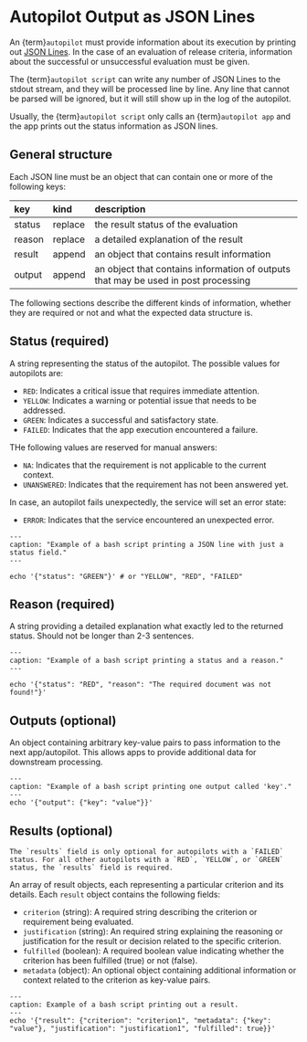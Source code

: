 # Autopilot Output as JSON Lines

An {term}`autopilot` must provide information about its execution by printing
out [JSON Lines](https://jsonlines.org/). In the case of an evaluation of
release criteria, information about the successful or unsuccessful evaluation
must be given.

The {term}`autopilot script` can write any number of JSON Lines to the stdout
stream, and they will be processed line by line. Any line that cannot be parsed
will be ignored, but it will still show up in the log of the autopilot.

Usually, the {term}`autopilot script` only calls an {term}`autopilot app` and
the app prints out the status information as JSON lines.

## General structure

Each JSON line must be an object that can contain one or more of the following
keys:

| key      | kind    | description                                                             |
| :------- | :------ | :---------------------------------------------------------------------- |
| status   | replace | the result status of the evaluation                                     |
| reason   | replace | a detailed explanation of the result                                    |
| result   | append  | an object that contains result information                              |
| output   | append  | an object that contains information of outputs that may be used in post processing   |

The following sections describe the different kinds of information,
whether they are required or not and what the expected data structure is.

## Status (required)

A string representing the status of the autopilot. The possible values for autopilots are:

* `RED`: Indicates a critical issue that requires immediate attention.
* `YELLOW`: Indicates a warning or potential issue that needs to be addressed.
* `GREEN`: Indicates a successful and satisfactory state.
* `FAILED`: Indicates that the app execution encountered a failure.

THe following values are reserved for manual answers:

* `NA`: Indicates that the requirement is not applicable to the current context.
* `UNANSWERED`: Indicates that the requirement has not been answered yet.

In case, an autopilot fails unexpectedly, the service will set an error state:

* `ERROR`: Indicates that the service encountered an unexpected error.

```{code-block} bash
---
caption: "Example of a bash script printing a JSON line with just a status field."
---

echo '{"status": "GREEN"}' # or "YELLOW", "RED", "FAILED"
```

## Reason (required)

A string providing a detailed explanation what exactly led to the returned
status. Should not be longer than 2-3 sentences.

```{code-block} bash
---
caption: "Example of a bash script printing a status and a reason."
---

echo '{"status": "RED", "reason": "The required document was not found!"}'
```

## Outputs (optional)

An object containing arbitrary key-value pairs to pass information to the next
app/autopilot. This allows apps to provide additional data for downstream processing.

```{code-block} bash
---
caption: "Example of a bash script printing one output called 'key'."
---
echo '{"output": {"key": "value"}}'
```

## Results (optional)

```{note}
The `results` field is only optional for autopilots with a `FAILED` status. For all other autopilots with a `RED`, `YELLOW`, or `GREEN` status, the `results` field is required.
```

An array of result objects, each representing a particular criterion and its
details. Each `result` object contains the following fields:

* `criterion` (string): A required string describing the criterion or
  requirement being evaluated.
* `justification` (string): An required string explaining the reasoning or
  justification for the result or decision related to the specific criterion.
* `fulfilled` (boolean): A required boolean value indicating whether the
  criterion has been fulfilled (true) or not (false).
* `metadata` (object): An optional object containing additional information or
  context related to the criterion as key-value pairs.

```{code-block} bash
---
caption: Example of a bash script printing out a result.
---
echo '{"result": {"criterion": "criterion1", "metadata": {"key": "value"}, "justification": "justification1", "fulfilled": true}}'
```
